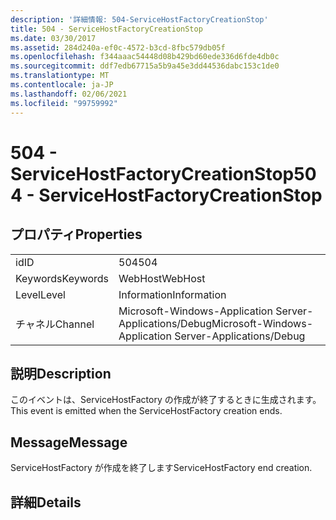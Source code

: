```yaml
---
description: '詳細情報: 504-ServiceHostFactoryCreationStop'
title: 504 - ServiceHostFactoryCreationStop
ms.date: 03/30/2017
ms.assetid: 284d240a-ef0c-4572-b3cd-8fbc579db05f
ms.openlocfilehash: f344aaac54448d08b429bd60ede336d6fde4db0c
ms.sourcegitcommit: ddf7edb67715a5b9a45e3dd44536dabc153c1de0
ms.translationtype: MT
ms.contentlocale: ja-JP
ms.lasthandoff: 02/06/2021
ms.locfileid: "99759992"
---
```

# <a name="504---servicehostfactorycreationstop"></a><span data-ttu-id="2e0c2-103">504 - ServiceHostFactoryCreationStop</span><span class="sxs-lookup"><span data-stu-id="2e0c2-103">504 - ServiceHostFactoryCreationStop</span></span>

## <a name="properties"></a><span data-ttu-id="2e0c2-104">プロパティ</span><span class="sxs-lookup"><span data-stu-id="2e0c2-104">Properties</span></span>  
  
|||  
|-|-|  
|<span data-ttu-id="2e0c2-105">id</span><span class="sxs-lookup"><span data-stu-id="2e0c2-105">ID</span></span>|<span data-ttu-id="2e0c2-106">504</span><span class="sxs-lookup"><span data-stu-id="2e0c2-106">504</span></span>|  
|<span data-ttu-id="2e0c2-107">Keywords</span><span class="sxs-lookup"><span data-stu-id="2e0c2-107">Keywords</span></span>|<span data-ttu-id="2e0c2-108">WebHost</span><span class="sxs-lookup"><span data-stu-id="2e0c2-108">WebHost</span></span>|  
|<span data-ttu-id="2e0c2-109">Level</span><span class="sxs-lookup"><span data-stu-id="2e0c2-109">Level</span></span>|<span data-ttu-id="2e0c2-110">Information</span><span class="sxs-lookup"><span data-stu-id="2e0c2-110">Information</span></span>|  
|<span data-ttu-id="2e0c2-111">チャネル</span><span class="sxs-lookup"><span data-stu-id="2e0c2-111">Channel</span></span>|<span data-ttu-id="2e0c2-112">Microsoft-Windows-Application Server-Applications/Debug</span><span class="sxs-lookup"><span data-stu-id="2e0c2-112">Microsoft-Windows-Application Server-Applications/Debug</span></span>|  
  
## <a name="description"></a><span data-ttu-id="2e0c2-113">説明</span><span class="sxs-lookup"><span data-stu-id="2e0c2-113">Description</span></span>  

 <span data-ttu-id="2e0c2-114">このイベントは、ServiceHostFactory の作成が終了するときに生成されます。</span><span class="sxs-lookup"><span data-stu-id="2e0c2-114">This event is emitted when the ServiceHostFactory creation ends.</span></span>  
  
## <a name="message"></a><span data-ttu-id="2e0c2-115">Message</span><span class="sxs-lookup"><span data-stu-id="2e0c2-115">Message</span></span>  

 <span data-ttu-id="2e0c2-116">ServiceHostFactory が作成を終了します</span><span class="sxs-lookup"><span data-stu-id="2e0c2-116">ServiceHostFactory end creation.</span></span>  
  
## <a name="details"></a><span data-ttu-id="2e0c2-117">詳細</span><span class="sxs-lookup"><span data-stu-id="2e0c2-117">Details</span></span>
